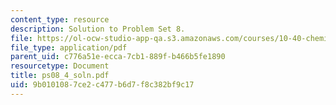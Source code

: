 ```yaml
---
content_type: resource
description: Solution to Problem Set 8.
file: https://ol-ocw-studio-app-qa.s3.amazonaws.com/courses/10-40-chemical-engineering-thermodynamics-fall-2003/9b0101087ce2c477b6d7f8c382bf9c17_ps08_4_soln.pdf
file_type: application/pdf
parent_uid: c776a51e-ecca-7cb1-889f-b466b5fe1890
resourcetype: Document
title: ps08_4_soln.pdf
uid: 9b010108-7ce2-c477-b6d7-f8c382bf9c17
---
```

